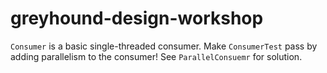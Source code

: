 # greyhound-design-workshop

`Consumer` is a basic single-threaded consumer. Make `ConsumerTest` pass by adding parallelism to the consumer!
See `ParallelConsuemr` for solution.
